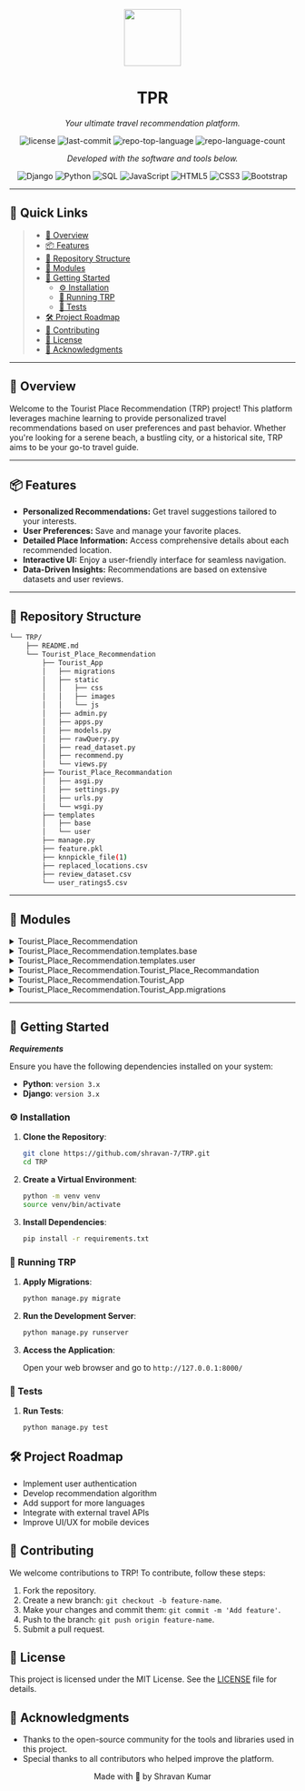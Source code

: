 <p align="center">
  <img src="https://img.icons8.com/?size=512&id=55494&format=png" width="100" />
</p>
<p align="center">
    <h1 align="center">TPR</h1>
</p>
<p align="center">
    <em>Your ultimate travel recommendation platform.</em>
</p>
<p align="center">
	<img src="https://img.shields.io/github/license/shravan-7/TRP?style=flat&color=0080ff" alt="license">
	<img src="https://img.shields.io/github/last-commit/shravan-7/TRP?style=flat&logo=git&logoColor=white&color=0080ff" alt="last-commit">
	<img src="https://img.shields.io/github/languages/top/shravan-7/TRP?style=flat&color=0080ff" alt="repo-top-language">
	<img src="https://img.shields.io/github/languages/count/shravan-7/TRP?style=flat&color=0080ff" alt="repo-language-count">
<p>
<p align="center">
		<em>Developed with the software and tools below.</em>
</p>
<p align="center">
	<img src="https://img.shields.io/badge/Django-092E20.svg?style=flat&logo=Django&logoColor=white" alt="Django">
	<img src="https://img.shields.io/badge/Python-3776AB.svg?style=flat&logo=Python&logoColor=white" alt="Python">
		<img src="https://img.shields.io/badge/SQL-4479A1.svg?style=flat&logo=MySQL&logoColor=white" alt="SQL">
	<img src="https://img.shields.io/badge/JavaScript-F7DF1E.svg?style=flat&logo=JavaScript&logoColor=black" alt="JavaScript">
	<img src="https://img.shields.io/badge/HTML5-E34F26.svg?style=flat&logo=HTML5&logoColor=white" alt="HTML5">
	<img src="https://img.shields.io/badge/CSS3-1572B6.svg?style=flat&logo=CSS3&logoColor=white" alt="CSS3">
	<img src="https://img.shields.io/badge/Bootstrap-7952B3.svg?style=flat&logo=Bootstrap&logoColor=white" alt="Bootstrap">


</p>
</p>
<hr>

## 🔗 Quick Links

> - [📍 Overview](#-overview)
> - [📦 Features](#-features)
> - [📂 Repository Structure](#-repository-structure)
> - [🧩 Modules](#-modules)
> - [🚀 Getting Started](#-getting-started)
>   - [⚙️ Installation](#️-installation)
>   - [🤖 Running TRP](#-running-TRP)
>   - [🧪 Tests](#-tests)
> - [🛠 Project Roadmap](#-project-roadmap)
> - [🤝 Contributing](#-contributing)
> - [📄 License](#-license)
> - [👏 Acknowledgments](#-acknowledgments)

---

## 📍 Overview

Welcome to the Tourist Place Recommendation (TRP) project! This platform leverages machine learning to provide personalized travel recommendations based on user preferences and past behavior. Whether you're looking for a serene beach, a bustling city, or a historical site, TRP aims to be your go-to travel guide.

---

## 📦 Features

- **Personalized Recommendations:** Get travel suggestions tailored to your interests.
- **User Preferences:** Save and manage your favorite places.
- **Detailed Place Information:** Access comprehensive details about each recommended location.
- **Interactive UI:** Enjoy a user-friendly interface for seamless navigation.
- **Data-Driven Insights:** Recommendations are based on extensive datasets and user reviews.

---
## 📂 Repository Structure

```sh
└── TRP/
    ├── README.md
    └── Tourist_Place_Recommendation
        ├── Tourist_App
        │   ├── migrations
        │   ├── static
        │   │   ├── css
        │   │   ├── images
        │   │   └── js
        │   ├── admin.py
        │   ├── apps.py
        │   ├── models.py
        │   ├── rawQuery.py
        │   ├── read_dataset.py
        │   ├── recommend.py
        │   └── views.py
        ├── Tourist_Place_Recommandation
        │   ├── asgi.py
        │   ├── settings.py
        │   ├── urls.py
        │   └── wsgi.py
        ├── templates
        │   ├── base
        │   └── user
        ├── manage.py
        ├── feature.pkl
        ├── knnpickle_file(1)
        ├── replaced_locations.csv
        ├── review_dataset.csv
        └── user_ratings5.csv
```
<hr>

## 🧩 Modules

<details closed><summary>Tourist_Place_Recommendation</summary>

| File                                                                                                   | Summary                                                                                   |
| ---                                                                                                    | ---                                                                                       |
| [manage.py](https://github.com/shravan-7/TRP/blob/master/Tourist_Place_Recommendation/manage.py)       | Django's command-line utility for administrative tasks in the Tourist Place Recommendation project. |

</details>

<details closed><summary>Tourist_Place_Recommendation.templates.base</summary>

| File                                                                                                                    | Summary                                                                    |
| ---                                                                                                                     | ---                                                                        |
| [messages.html](https://github.com/shravan-7/TRP/blob/master/Tourist_Place_Recommendation/templates/base/messages.html) | HTML template for displaying messages (e.g., success, error) to the user. |

</details>

<details closed><summary>Tourist_Place_Recommendation.templates.user</summary>

| File                                                                                                                                  | Summary                                                                         |
| ---                                                                                                                                   | ---                                                                             |
| [recommendation.html](https://github.com/shravan-7/TRP/blob/master/Tourist_Place_Recommendation/templates/user/recommendation.html)   | HTML template for displaying personalized tourist place recommendations.        |
| [top_rated.html](https://github.com/shravan-7/TRP/blob/master/Tourist_Place_Recommendation/templates/user/top_rated.html)             | HTML template for showcasing top-rated tourist places.                          |
| [login.html](https://github.com/shravan-7/TRP/blob/master/Tourist_Place_Recommendation/templates/user/login.html)                     | HTML template for user login page.                                              |
| [profile.html](https://github.com/shravan-7/TRP/blob/master/Tourist_Place_Recommendation/templates/user/profile.html)                 | HTML template for displaying and editing user profile information.              |
| [preferences.html](https://github.com/shravan-7/TRP/blob/master/Tourist_Place_Recommendation/templates/user/preferences.html)         | HTML template for setting user preferences for tourist place recommendations.  |
| [place_details.html](https://github.com/shravan-7/TRP/blob/master/Tourist_Place_Recommendation/templates/user/place_details.html)     | HTML template for displaying detailed information about a specific tourist place. |
| [navigation.html](https://github.com/shravan-7/TRP/blob/master/Tourist_Place_Recommendation/templates/user/navigation.html)           | HTML template for the navigation menu.                                          |
| [registration.html](https://github.com/shravan-7/TRP/blob/master/Tourist_Place_Recommendation/templates/user/registration.html)       | HTML template for user registration page.                                       |
| [home.html](https://github.com/shravan-7/TRP/blob/master/Tourist_Place_Recommendation/templates/user/home.html)                       | HTML template for the home page of the application.                             |
| [search.html](https://github.com/shravan-7/TRP/blob/master/Tourist_Place_Recommendation/templates/user/search.html)                   | HTML template for the search functionality of tourist places.                   |
| [favorite_places.html](https://github.com/shravan-7/TRP/blob/master/Tourist_Place_Recommendation/templates/user/favorite_places.html) | HTML template for displaying user's favorite tourist places.                    |

</details>

<details closed><summary>Tourist_Place_Recommendation.Tourist_Place_Recommandation</summary>

| File                                                                                                                              | Summary                                                                                |
| ---                                                                                                                               | ---                                                                                    |
| [asgi.py](https://github.com/shravan-7/TRP/blob/master/Tourist_Place_Recommendation/Tourist_Place_Recommandation/asgi.py)         | ASGI configuration for the Tourist Place Recommendation project.                       |
| [wsgi.py](https://github.com/shravan-7/TRP/blob/master/Tourist_Place_Recommendation/Tourist_Place_Recommandation/wsgi.py)         | WSGI configuration for the Tourist Place Recommendation project.                       |
| [urls.py](https://github.com/shravan-7/TRP/blob/master/Tourist_Place_Recommendation/Tourist_Place_Recommandation/urls.py)         | URL configuration for the Tourist Place Recommendation project.                        |
| [settings.py](https://github.com/shravan-7/TRP/blob/master/Tourist_Place_Recommendation/Tourist_Place_Recommandation/settings.py) | Django settings for the Tourist Place Recommendation project.                          |

</details>

<details closed><summary>Tourist_Place_Recommendation.Tourist_App</summary>

| File                                                                                                                     | Summary                                                                              |
| ---                                                                                                                      | ---                                                                                  |
| [admin.py](https://github.com/shravan-7/TRP/blob/master/Tourist_Place_Recommendation/Tourist_App/admin.py)               | Django admin configuration for the Tourist_App models.                               |
| [apps.py](https://github.com/shravan-7/TRP/blob/master/Tourist_Place_Recommendation/Tourist_App/apps.py)                 | Django app configuration for the Tourist_App.                                        |
| [rawQuery.py](https://github.com/shravan-7/TRP/blob/master/Tourist_Place_Recommendation/Tourist_App/rawQuery.py)         | Module for executing raw SQL queries for the recommendation system.                  |
| [recommend.py](https://github.com/shravan-7/TRP/blob/master/Tourist_Place_Recommendation/Tourist_App/recommend.py)       | Implementation of the recommendation algorithm for tourist places.                   |
| [views.py](https://github.com/shravan-7/TRP/blob/master/Tourist_Place_Recommendation/Tourist_App/views.py)               | Django views for handling user requests and rendering responses.                     |
| [read_dataset.py](https://github.com/shravan-7/TRP/blob/master/Tourist_Place_Recommendation/Tourist_App/read_dataset.py) | Module for reading and processing the dataset used for recommendations.              |
| [models.py](https://github.com/shravan-7/TRP/blob/master/Tourist_Place_Recommendation/Tourist_App/models.py)             | Django models defining the database schema for the Tourist Place Recommendation app. |

</details>

<details closed><summary>Tourist_Place_Recommendation.Tourist_App.migrations</summary>

| File                                                                                                                                                        | Summary                                                                          |
| ---                                                                                                                                                         | ---                                                                              |
| [0001_initial.py](https://github.com/shravan-7/TRP/blob/master/Tourist_Place_Recommendation/Tourist_App/migrations/0001_initial.py)                         | Initial database migration for creating the necessary tables.                    |
| [0002_user_location_prefs.py](https://github.com/shravan-7/TRP/blob/master/Tourist_Place_Recommendation/Tourist_App/migrations/0002_user_location_prefs.py) | Migration for adding user location preferences to the User model.                |

</details>
<hr>

## 🚀 Getting Started

***Requirements***

Ensure you have the following dependencies installed on your system:

* **Python**: `version 3.x`
* **Django**: `version 3.x`

### ⚙️ Installation

1. **Clone the Repository**:

    ```sh
    git clone https://github.com/shravan-7/TRP.git
    cd TRP
    ```

2. **Create a Virtual Environment**:

    ```sh
    python -m venv venv
    source venv/bin/activate
    ```

3. **Install Dependencies**:

    ```sh
    pip install -r requirements.txt
    ```

### 🤖 Running TRP

1. **Apply Migrations**:

    ```sh
    python manage.py migrate
    ```

2. **Run the Development Server**:

    ```sh
    python manage.py runserver
    ```

3. **Access the Application**:

    Open your web browser and go to `http://127.0.0.1:8000/`

### 🧪 Tests

1. **Run Tests**:

    ```sh
    python manage.py test
    ```

## 🛠 Project Roadmap

- Implement user authentication
- Develop recommendation algorithm
- Add support for more languages
- Integrate with external travel APIs
- Improve UI/UX for mobile devices

## 🤝 Contributing

We welcome contributions to TRP! To contribute, follow these steps:

1. Fork the repository.
2. Create a new branch: `git checkout -b feature-name`.
3. Make your changes and commit them: `git commit -m 'Add feature'`.
4. Push to the branch: `git push origin feature-name`.
5. Submit a pull request.

## 📄 License

This project is licensed under the MIT License. See the [LICENSE](https://github.com/shravan-7/TRP/blob/main/LICENSE) file for details.

## 👏 Acknowledgments

- Thanks to the open-source community for the tools and libraries used in this project.
- Special thanks to all contributors who helped improve the platform.

<p align="center">
	Made with 💖 by Shravan Kumar
</p>